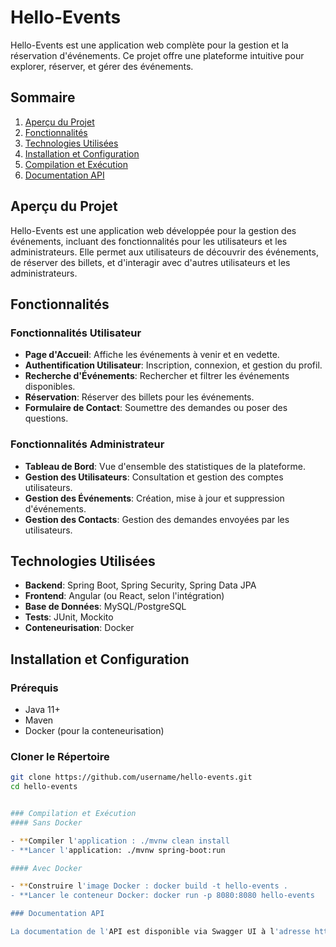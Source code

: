 # Hello-Events

Hello-Events est une application web complète pour la gestion et la réservation d'événements. Ce projet offre une plateforme intuitive pour explorer, réserver, et gérer des événements.

## Sommaire
1. [Aperçu du Projet](#aperçu-du-projet)
2. [Fonctionnalités](#fonctionnalités)
3. [Technologies Utilisées](#technologies-utilisées)
4. [Installation et Configuration](#installation-et-configuration)
5. [Compilation et Exécution](#compilation-et-exécution)
6. [Documentation API](#documentation-api)


## Aperçu du Projet

Hello-Events est une application web développée pour la gestion des événements, incluant des fonctionnalités pour les utilisateurs et les administrateurs. Elle permet aux utilisateurs de découvrir des événements, de réserver des billets, et d'interagir avec d'autres utilisateurs et les administrateurs.

## Fonctionnalités

### Fonctionnalités Utilisateur
- **Page d'Accueil**: Affiche les événements à venir et en vedette.
- **Authentification Utilisateur**: Inscription, connexion, et gestion du profil.
- **Recherche d'Événements**: Rechercher et filtrer les événements disponibles.
- **Réservation**: Réserver des billets pour les événements.
- **Formulaire de Contact**: Soumettre des demandes ou poser des questions.

### Fonctionnalités Administrateur
- **Tableau de Bord**: Vue d'ensemble des statistiques de la plateforme.
- **Gestion des Utilisateurs**: Consultation et gestion des comptes utilisateurs.
- **Gestion des Événements**: Création, mise à jour et suppression d'événements.
- **Gestion des Contacts**: Gestion des demandes envoyées par les utilisateurs.

## Technologies Utilisées

- **Backend**: Spring Boot, Spring Security, Spring Data JPA
- **Frontend**: Angular (ou React, selon l'intégration)
- **Base de Données**: MySQL/PostgreSQL
- **Tests**: JUnit, Mockito
- **Conteneurisation**: Docker

## Installation et Configuration

### Prérequis
- Java 11+
- Maven
- Docker (pour la conteneurisation)

### Cloner le Répertoire
```bash
git clone https://github.com/username/hello-events.git
cd hello-events


### Compilation et Exécution
#### Sans Docker

- **Compiler l'application : ./mvnw clean install
- **Lancer l'application: ./mvnw spring-boot:run

#### Avec Docker

- **Construire l'image Docker : docker build -t hello-events .
- **Lancer le conteneur Docker: docker run -p 8080:8080 hello-events

### Documentation API

La documentation de l'API est disponible via Swagger UI à l'adresse http://localhost:8080/swagger-ui.html.



